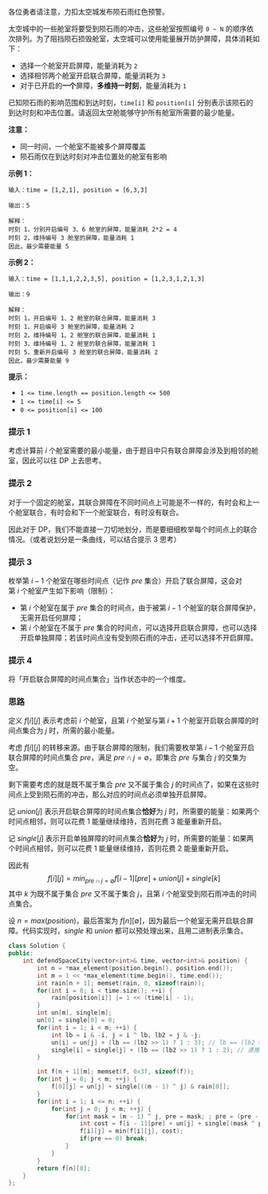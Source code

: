 各位勇者请注意，力扣太空城发布陨石雨红色预警。

太空城中的一些舱室将要受到陨石雨的冲击，这些舱室按照编号 `0 ~ N` 的顺序依次排列。为了阻挡陨石损毁舱室，太空城可以使用能量展开防护屏障，具体消耗如下：

- 选择一个舱室开启屏障，能量消耗为 `2`
- 选择相邻两个舱室开启联合屏障，能量消耗为 `3`
- 对于已开启的**一个**屏障，**多维持一时刻**，能量消耗为 `1`

已知陨石雨的影响范围和到达时刻，`time[i]` 和 `position[i]` 分别表示该陨石的到达时刻和冲击位置。请返回太空舱能够守护所有舱室所需要的最少能量。

**注意：**

- 同一时间，一个舱室不能被多个屏障覆盖
- 陨石雨仅在到达时刻对冲击位置处的舱室有影响

**示例 1：**

```
输入：time = [1,2,1], position = [6,3,3]

输出：5

解释：
时刻 1，分别开启编号 3、6 舱室的屏障，能量消耗 2*2 = 4
时刻 2，维持编号 3 舱室的屏障，能量消耗 1
因此，最少需要能量 5
```

**示例 2：**

```
输入：time = [1,1,1,2,2,3,5], position = [1,2,3,1,2,1,3]

输出：9

解释：
时刻 1，开启编号 1、2 舱室的联合屏障，能量消耗 3
时刻 1，开启编号 3 舱室的屏障，能量消耗 2
时刻 2，维持编号 1、2 舱室的联合屏障，能量消耗 1
时刻 3，维持编号 1、2 舱室的联合屏障，能量消耗 1
时刻 5，重新开启编号 3 舱室的联合屏障，能量消耗 2
因此，最少需要能量 9
```

**提示：**

- `1 <= time.length == position.length <= 500`
- `1 <= time[i] <= 5`
- `0 <= position[i] <= 100`

### 提示 1
考虑计算前 $i$ 个舱室需要的最小能量，由于题目中只有联合屏障会涉及到相邻的舱室，因此可以往 DP 上去思考。

### 提示 2

对于一个固定的舱室，其联合屏障在不同时间点上可能是不一样的，有时会和上一个舱室联合，有时会和下一个舱室联合，有时没有联合。

因此对于 DP，我们不能直接一刀切地划分，而是要细细枚举每个时间点上的联合情况。（或者说划分是一条曲线，可以结合提示 3 思考）

### 提示 3

枚举第 $i−1$ 个舱室在哪些时间点（记作 $pre$ 集合）开启了联合屏障，这会对第 $i$ 个舱室产生如下影响（限制）：

- 第 $i$ 个舱室在属于 $pre$ 集合的时间点，由于被第 $i−1$ 个舱室的联合屏障保护，无需开启任何屏障；
- 第 $i$ 个舱室在不属于 $pre$ 集合的时间点，可以选择开启联合屏障，也可以选择开启单独屏障；若该时间点没有受到陨石雨的冲击，还可以选择不开启屏障。

### 提示 4

将「开启联合屏障的时间点集合」当作状态中的一个维度。

### 思路
定义 $f[i][j]$ 表示考虑前 $i$ 个舱室，且第 $i$ 个舱室与第 $i+1$ 个舱室开启联合屏障的时间点集合为 $j$ 时，所需的最小能量。

考虑 $f[i][j]$ 的转移来源。由于联合屏障的限制，我们需要枚举第 $i−1$ 个舱室开启联合屏障的时间点集合 $pre$，满足 $pre∩j=∅$，即集合 $pre$ 与集合 $j$ 的交集为空。

剩下需要考虑的就是既不属于集合 $pre$ 又不属于集合 $j$ 的时间点了，如果在这些时间点上受到陨石雨的冲击，那么对应的时间点必须单独开启屏障。

记 $union[j]$ 表示开启联合屏障的时间点集合**恰好**为 $j$ 时，所需要的能量：如果两个时间点相邻，则可以花费 1 能量继续维持，否则花费 3 能量重新开启。

记 $single[j]$ 表示开启单独屏障的时间点集合**恰好**为 $j$ 时，所需要的能量：如果两个时间点相邻，则可以花费 1 能量继续维持，否则花费 2 能量重新开启。

因此有
$$
f[i][j] = min_{pre \cap j = \emptyset} f[i - 1][pre] + union[j] + single[k]
$$
其中 $k$ 为既不属于集合 $pre$ 又不属于集合 $j$，且第 $i$ 个舱室受到陨石雨冲击的时间点集合。

设 $n=max(position)$，最后答案为 $f[n][∅]$，因为最后一个舱室无需开启联合屏障。代码实现时，$single$ 和 $union$ 都可以预处理出来，且用二进制表示集合。


```c++
class Solution {
public:
    int defendSpaceCity(vector<int>& time, vector<int>& position) {
        int n = *max_element(position.begin(), position.end());
        int m = 1 << *max_element(time.begin(), time.end());
        int rain[n + 1]; memset(rain, 0, sizeof(rain));
        for(int i = 0; i < time.size(); ++i) {
            rain[position[i]] |= 1 << (time[i] - 1);
        }
        int un[m], single[m];
        un[0] = single[0] = 0;
        for(int i = 1; i < m; ++i) {
            int lb = i & -i, j = i ^ lb, lb2 = j & -j;
            un[i] = un[j] + (lb == (lb2 >> 1) ? 1 : 3); // lb == (lb2 >> 1) 表示两个时间点相邻
            single[i] = single[j] + (lb == (lb2 >> 1) ? 1 : 2); // 递推
        }

        int f[n + 1][m]; memset(f, 0x3f, sizeof(f));
        for(int j = 0; j < m; ++j) {
            f[0][j] = un[j] + single[((m - 1) ^ j) & rain[0]];
        }
        for(int i = 1; i <= n; ++i) {
            for(int j = 0; j < m; ++j) {
                for(int mask = (m - 1) ^ j, pre = mask; ; pre = (pre - 1) & mask) {
                    int cost = f[i - 1][pre] + un[j] + single[(mask ^ pre) & rain[i]];
                    f[i][j] = min(f[i][j], cost);
                    if(pre == 0) break;
                }
            }
        }
        return f[n][0];
    }
};
```